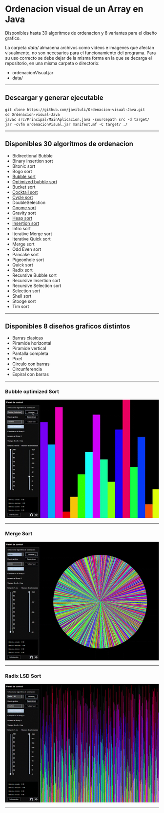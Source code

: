# Ordenacion visual de un Array en Java

Disponibles hasta 30 algoritmos de ordenacion y 8 variantes para el diseño grafico.

La carpeta _data/_ almacena archivos como videos e imagenes que afectan visualmente, no son necesarios para el funcionamiento del programa. Para su uso correcto se debe dejar de la misma forma en la que se decarga el repositorio, en una misma carpeta o directorio:

- ordenacionVisual.jar
- data/

---

## Descargar y generar ejecutable

```
git clone https://github.com/javiluli/Ordenacion-visual-Java.git
cd Ordenacion-visual-Java
javac src/Principal/MainAplicacion.java -sourcepath src -d target/
jar -cvfm ordenacionVisual.jar manifest.mf -C target/ ./
```

---

## Disponibles 30 algoritmos de ordenacion

- Bidirectional Bubble
- Binary insertion sort
- Bitonic sort
- Bogo sort
- [Bubble sort](https://youtu.be/XaJzmQhKbsM)
- [Optimized bubble sort](https://youtu.be/M5o90Ca8kqM)
- Bucket sort
- [Cocktail sort](https://youtu.be/x_2L2QLYZR4)
- [Cycle sort](https://youtu.be/v_hKwLFV5Ck)
- DoubleSelection
- [Gnome sort](https://youtu.be/JnEOrhdxe1w)
- Gravity sort
- [Heap sort](https://youtu.be/IYgJceePT5w)
- [Insertion sort](https://youtu.be/Hfh56tGWVV4)
- Intro sort
- Iterative Merge sort
- Iterative Quick sort
- Merge sort
- Odd Even sort
- Pancake sort
- Pigeonhole sort
- Quick sort
- Radix sort
- Recursive Bubble sort
- Recursive Insertion sort
- Recursive Selection sort
- Selection sort
- Shell sort
- Stooge sort
- Tim sort

---

## Disponibles 8 diseños graficos distintos

- Barras clasicas
- Piramide horizontal
- Piramide vertical
- Pantalla completa
- Pixel
- Circulo con barras
- Circunferencia
- Espiral con barras

---

### Bubble optimized Sort

![bubble_optimized.gif](data/media/video/bubble_optimized.gif)

---

### Merge Sort

![merge.gif](data/media/video/merge.gif)

---

### Radix LSD Sort

![radix_lsd.gif](data/media/video/radix_lsd.gif)

---
